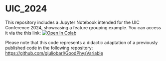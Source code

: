 # UIC_2024
This repository includes a Jupyter Notebook intended for the UIC Conference 2024, showcasing a feature grouping example. You can access it via the this link: <a target="_blank" href="https://colab.research.google.com/github/giotre/UIC_2024/blob/main/Invariant_groups_Dittus.ipynb">
  <img src="https://colab.research.google.com/assets/colab-badge.svg" alt="Open In Colab"/>
</a>

Please note that this code represents a didactic adaptation of a previously published code in the following repository: https://github.com/giuliobarl/GoodPhysVariable
